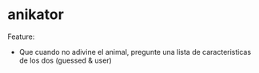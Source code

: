 # anikator
Feature:
* Que cuando no adivine el animal, pregunte una lista de caracteristicas de los dos (guessed & user)